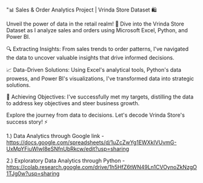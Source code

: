 "📊 Sales & Order Analytics Project | Vrinda Store Dataset 🛍️

Unveil the power of data in the retail realm! 🚀 Dive into the Vrinda Store Dataset as I analyze sales and orders using Microsoft Excel, Python, and Power BI.

🔍 Extracting Insights:
From sales trends to order patterns, I've navigated the data to uncover valuable insights that drive informed decisions.

📈 Data-Driven Solutions:
Using Excel's analytical tools, Python's data prowess, and Power BI's visualizations, I've transformed data into strategic solutions.

🎯 Achieving Objectives:
I've successfully met my targets, distilling the data to address key objectives and steer business growth.

Explore the journey from data to decisions. Let's decode Vrinda Store's success story! ⚡

1.) Data Analytics through Google link - https://docs.google.com/spreadsheets/d/1uZcZwYg1EWXkIVUvmG-UxMpYFiuWlwI8eSNfnUbRkcw/edit?usp=sharing


2.) Exploratory Data Analytics through Python - https://colab.research.google.com/drive/1h5HfZ6tWN49Ln1CVOynoZkNzgO1TJg0w?usp=sharing


